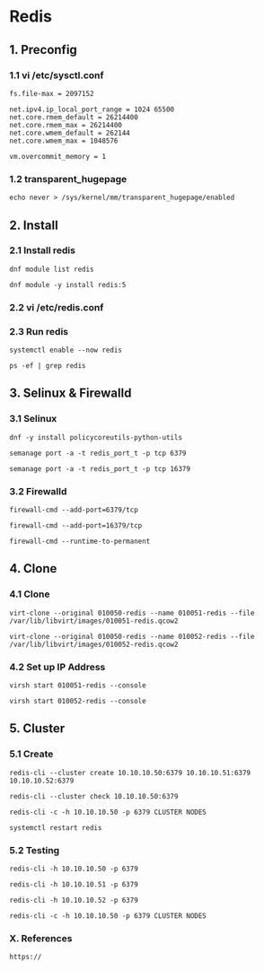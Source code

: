# Redis


## 1. Preconfig

### 1.1 vi /etc/sysctl.conf

    fs.file-max = 2097152
    
    net.ipv4.ip_local_port_range = 1024 65500
    net.core.rmem_default = 26214400
    net.core.rmem_max = 26214400
    net.core.wmem_default = 262144
    net.core.wmem_max = 1048576
    
    vm.overcommit_memory = 1
            
### 1.2 transparent_hugepage

    echo never > /sys/kernel/mm/transparent_hugepage/enabled

## 2. Install

### 2.1 Install redis

    dnf module list redis
    
    dnf module -y install redis:5
            
### 2.2 vi /etc/redis.conf


### 2.3 Run redis

    systemctl enable --now redis
    
    ps -ef | grep redis


## 3. Selinux & Firewalld

### 3.1 Selinux

    dnf -y install policycoreutils-python-utils
    
    semanage port -a -t redis_port_t -p tcp 6379
    
    semanage port -a -t redis_port_t -p tcp 16379


### 3.2 Firewalld

    firewall-cmd --add-port=6379/tcp
    
    firewall-cmd --add-port=16379/tcp
    
    firewall-cmd --runtime-to-permanent


## 4. Clone

### 4.1 Clone

    virt-clone --original 010050-redis --name 010051-redis --file /var/lib/libvirt/images/010051-redis.qcow2
    
    virt-clone --original 010050-redis --name 010052-redis --file /var/lib/libvirt/images/010052-redis.qcow2

### 4.2 Set up IP Address

    virsh start 010051-redis --console
    
    virsh start 010052-redis --console

## 5. Cluster

### 5.1 Create

    redis-cli --cluster create 10.10.10.50:6379 10.10.10.51:6379 10.10.10.52:6379
    
    redis-cli --cluster check 10.10.10.50:6379
    
    redis-cli -c -h 10.10.10.50 -p 6379 CLUSTER NODES
    
    systemctl restart redis

### 5.2 Testing

    redis-cli -h 10.10.10.50 -p 6379
    
    redis-cli -h 10.10.10.51 -p 6379
    
    redis-cli -h 10.10.10.52 -p 6379
    
    redis-cli -c -h 10.10.10.50 -p 6379 CLUSTER NODES

### X. References

    https://
